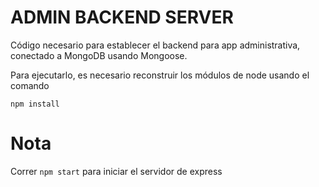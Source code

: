# ADMIN BACKEND SERVER

Código necesario para establecer el backend para app administrativa, conectado a MongoDB usando Mongoose. 

Para ejecutarlo, es necesario reconstruir los módulos de node usando el comando

``npm install``

# Nota

Correr ``npm start`` para iniciar el servidor de express
